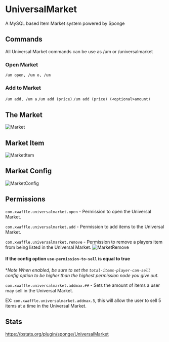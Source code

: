 # UniversalMarket
A MySQL based Item Market system powered by Sponge


## Commands

All Universal Market commands can be use as /um or /universalmarket

### Open Market
`/um open, /um o, /um`

### Add to Market
`/um add, /um a`
`/um add (price)`
`/um add (price) (<optional>amount)`


## The Market
![Market](https://gyazo.com/aa747f5486fbe224f74984d94bbd91f6.png)
## Market Item
![MarketItem](https://gyazo.com/34bf241b733cbed513214f9d89bf177d.png)
## Market Config
![MarketConfig](https://gyazo.com/8620a0d03a31c549d692fa37a4540de6.png)

## Permissions

`com.xwaffle.universalmarket.open` - Permission to open the Universal Market.

`com.xwaffle.universalmarket.add` - Permission to add items to the Universal Market.

`com.xwaffle.universalmarket.remove` - Permission to remove a players item from being listed in the Universal Market.
![MarketRemove](https://gyazo.com/bb9fbd4406a8c85dd7f74e0adbeedb33.png)

#### If the config option `use-permission-to-sell` is equal to true

**Note When enabled, be sure to set the `total-items-player-can-sell` config option to be higher than the highest permission node you give out.*

`com.xwaffle.universalmarket.addmax.##` - Sets the amount of items a user may  sell in the Universal Market.

EX: `com.xwaffle.universalmarket.addmax.5`, this will allow the user to sell 5 items at a time in the Universal Market.

## Stats
https://bstats.org/plugin/sponge/UniversalMarket

